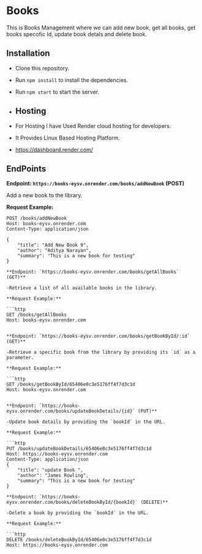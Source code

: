 # Books

This is Books Management where we can add new book, get all books, get books specofic Id, update book detals and delete book.

## Installation

- Clone this repository.
- Run `npm install` to install the dependencies.
- Run `npm start` to start the server.

- ## Hosting
- For Hosting I have Used Render cloud hosting for developers.
- It Provides Linux Based Hosting Platform.
- https://dashboard.render.com/

## EndPoints

**Endpoint: `https://books-eysv.onrender.com/books/addNewBook` (POST)**

Add a new book to the library.

**Request Example:**

```http
POST /books/addNewBook
Host: books-eysv.onrender.com
Content-Type: application/json

{
    "title": "Add New Book 9",
    "author": "Aditya Narayan",
    "summary": "This is a new book for testing"
}

**Endpoint: `https://books-eysv.onrender.com/books/getAllBooks` (GET)**

-Retrieve a list of all available books in the library.

**Request Example:**

```http
GET /books/getAllBooks
Host: books-eysv.onrender.com


**Endpoint: `https://books-eysv.onrender.com/books/getBookById/:id` (GET)**

-Retrieve a specific book from the library by providing its `id` as a parameter.

**Request Example:**

```http
GET /books/getBookById/65406e0c3e5176ff4f7d3c1d
Host: books-eysv.onrender.com


**Endpoint: `https://books-eysv.onrender.com/books/updateBookDetails/{id}` (PUT)**

-Update book details by providing the `bookId` in the URL.

**Request Example:**

```http
PUT /books/updateBookDetails/65406e0c3e5176ff4f7d3c1d
Host: https://books-eysv.onrender.com
Content-Type: application/json
{
    "title": "update Book ",
    "author": "James Rowling",
    "summary": "This is a new book for testing"
}

**Endpoint: `https://books-eysv.onrender.com/books/deleteBookById/{bookId}` (DELETE)**

-Delete a book by providing the `bookId` in the URL.

**Request Example:**

```http
DELETE /books/deleteBookById/65406e0c3e5176ff4f7d3c1d
Host: https://books-eysv.onrender.com

